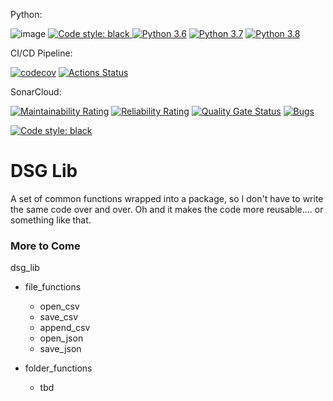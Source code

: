 Python:

![image](https://img.shields.io/badge/calver-YYYY.MM.DD-22bfda.svg "CalVer")
<a href="https://github.com/psf/black"><img alt="Code style: black" src="https://img.shields.io/badge/code%20style-black-000000.svg">
[![Python 3.6](https://img.shields.io/badge/python-3.6-blue.svg)](https://www.python.org/downloads/release/python-360/)
[![Python 3.7](https://img.shields.io/badge/python-3.7-blue.svg)](https://www.python.org/downloads/release/python-370/)
[![Python 3.8](https://img.shields.io/badge/python-3.8-blue.svg)](https://www.python.org/downloads/release/python-380/)

CI/CD Pipeline:

[![codecov](https://codecov.io/gh/devsetgo/dsg_lib/branch/master/graph/badge.svg)](https://codecov.io/gh/devsetgo/dsg_lib)
[![Actions Status](https://github.com/devsetgo/dsg_lib/workflows/PythonPackage/badge.svg)](https://github.com/devsetgo/dsg_lib/actions)

SonarCloud:

[![Maintainability Rating](https://sonarcloud.io/api/project_badges/measure?project=devsetgo_dsg_lib&metric=sqale_rating)](https://sonarcloud.io/dashboard?id=devsetgo_dsg_lib)
[![Reliability Rating](https://sonarcloud.io/api/project_badges/measure?project=devsetgo_dsg_lib&metric=reliability_rating)](https://sonarcloud.io/dashboard?id=devsetgo_dsg_lib)
[![Quality Gate Status](https://sonarcloud.io/api/project_badges/measure?project=devsetgo_dsg_lib&metric=alert_status)](https://sonarcloud.io/dashboard?id=devsetgo_dsg_lib)
[![Bugs](https://sonarcloud.io/api/project_badges/measure?project=devsetgo_dsg_lib&metric=bugs)](https://sonarcloud.io/dashboard?id=devsetgo_dsg_lib)

<a href="https://github.com/psf/black"><img alt="Code style: black" src="https://img.shields.io/badge/code%20style-black-000000.svg"></a>

# DSG Lib

A set of common functions wrapped into a package, so I don't have to write the same code over and over. Oh and it makes the code more reusable.... or something like that.

### More to Come
dsg_lib
- file_functions
    - open_csv
    - save_csv
    - append_csv
    - open_json
    - save_json

- folder_functions
    - tbd
